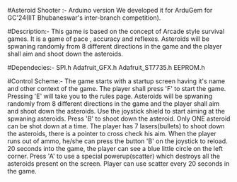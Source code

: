 #Asteroid Shooter :- Arduino version
We developed it for  ArduGem for GC'24(IIT Bhubaneswar's inter-branch competition).

#Description:-
This game is based on the concept of Arcade style survival games. 
It is a game of pace , accuracy and reflexes.
Asteroids will be spwaning randomly from 8 different directions in the game and the player shall aim and shoot down the asteroids.

#Dependecies:-
SPI.h
Adafruit_GFX.h
Adafruit_ST7735.h
EEPROM.h

#Control Scheme:-
The game starts with a startup screen having it's name and other context of the game.
The player shall press 'F' to start the game.
Pressing 'E' will take you to the rules page.
Asteroids will be spwaning randomly from 8 different directions in the game and the player shall aim and shoot down the asteroids.
Use the joystick shield to start aiming at the spwaning asteroids.
Press 'B' to shoot down the asteroid.
Only ONE asteroid can be shot down at a time.
The player has 7 lasers(bullets) to shoot down the asteroids, there is a pointer to cross check his aim.
When the player runs out of ammo, he/she can press the button 'B' on the joystick to reload.
20 seconds into the game, the player can see a blue little circle on the left corner.
Press 'A' to use a special powerup(scatter) which destroys all the asteroids present on the screen.
Player can use scatter every 20 seconds in the game.
